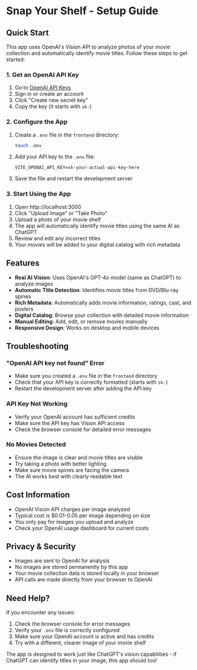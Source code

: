 # Snap Your Shelf - Setup Guide

## Quick Start

This app uses OpenAI's Vision API to analyze photos of your movie collection and automatically identify movie titles. Follow these steps to get started:

### 1. Get an OpenAI API Key

1. Go to [OpenAI API Keys](https://platform.openai.com/api-keys)
2. Sign in or create an account
3. Click "Create new secret key"
4. Copy the key (it starts with `sk-`)

### 2. Configure the App

1. Create a `.env` file in the `frontend` directory:
   ```bash
   touch .env
   ```

2. Add your API key to the `.env` file:
   ```
   VITE_OPENAI_API_KEY=sk-your-actual-api-key-here
   ```

3. Save the file and restart the development server

### 3. Start Using the App

1. Open http://localhost:3000
2. Click "Upload Image" or "Take Photo"
3. Upload a photo of your movie shelf
4. The app will automatically identify movie titles using the same AI as ChatGPT
5. Review and edit any incorrect titles
6. Your movies will be added to your digital catalog with rich metadata

## Features

- **Real AI Vision**: Uses OpenAI's GPT-4o model (same as ChatGPT) to analyze images
- **Automatic Title Detection**: Identifies movie titles from DVD/Blu-ray spines
- **Rich Metadata**: Automatically adds movie information, ratings, cast, and posters
- **Digital Catalog**: Browse your collection with detailed movie information
- **Manual Editing**: Add, edit, or remove movies manually
- **Responsive Design**: Works on desktop and mobile devices

## Troubleshooting

### "OpenAI API key not found" Error

- Make sure you created a `.env` file in the `frontend` directory
- Check that your API key is correctly formatted (starts with `sk-`)
- Restart the development server after adding the API key

### API Key Not Working

- Verify your OpenAI account has sufficient credits
- Make sure the API key has Vision API access
- Check the browser console for detailed error messages

### No Movies Detected

- Ensure the image is clear and movie titles are visible
- Try taking a photo with better lighting
- Make sure movie spines are facing the camera
- The AI works best with clearly readable text

## Cost Information

- OpenAI Vision API charges per image analyzed
- Typical cost is $0.01-0.05 per image depending on size
- You only pay for images you upload and analyze
- Check your OpenAI usage dashboard for current costs

## Privacy & Security

- Images are sent to OpenAI for analysis
- No images are stored permanently by this app
- Your movie collection data is stored locally in your browser
- API calls are made directly from your browser to OpenAI

## Need Help?

If you encounter any issues:

1. Check the browser console for error messages
2. Verify your `.env` file is correctly configured
3. Make sure your OpenAI account is active and has credits
4. Try with a different, clearer image of your movie shelf

The app is designed to work just like ChatGPT's vision capabilities - if ChatGPT can identify titles in your image, this app should too!